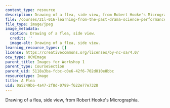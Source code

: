 ```yaml
---
content_type: resource
description: Drawing of a flea, side view, from Robert Hooke's Micrographia.
file: /courses/21l-016-learning-from-the-past-drama-science-performance-spring-2009/0a5249b64a472f8d0789f622e77e7328_07.jpg
file_type: image/jpeg
image_metadata:
  caption: Drawing of a flea, side view.
  credit: ''
  image-alt: Drawing of a flea, side view.
learning_resource_types: []
license: https://creativecommons.org/licenses/by-nc-sa/4.0/
ocw_type: OCWImage
parent_title: Images for Workshop 1
parent_type: CourseSection
parent_uid: 5118a3ba-fcbc-c0e6-42f6-702d010e8bbc
resourcetype: Image
title: A Flea
uid: 0a5249b6-4a47-2f8d-0789-f622e77e7328
---
```

Drawing of a flea, side view, from Robert Hooke's Micrographia.
